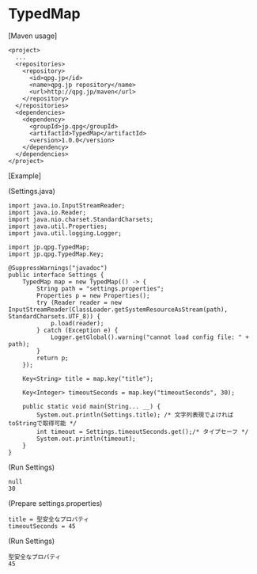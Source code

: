 # TypedMap

[Maven usage]

	<project>
	  ...
	  <repositories>
	    <repository>
	      <id>qpg.jp</id>
	      <name>qpg.jp repository</name>
	      <url>http://qpg.jp/maven</url>
	    </repository>
	  </repositories>
	  <dependencies>
	    <dependency>
	      <groupId>jp.qpg</groupId>
	      <artifactId>TypedMap</artifactId>
	      <version>1.0.0</version>
	    </dependency>
	  </dependencies>
	</project>

[Example]

(Settings.java)

	import java.io.InputStreamReader;
	import java.io.Reader;
	import java.nio.charset.StandardCharsets;
	import java.util.Properties;
	import java.util.logging.Logger;
	
	import jp.qpg.TypedMap;
	import jp.qpg.TypedMap.Key;
	
	@SuppressWarnings("javadoc")
	public interface Settings {
	    TypedMap map = new TypedMap(() -> {
	        String path = "settings.properties";
	        Properties p = new Properties();
	        try (Reader reader = new InputStreamReader(ClassLoader.getSystemResourceAsStream(path), StandardCharsets.UTF_8)) {
	            p.load(reader);
	        } catch (Exception e) {
	            Logger.getGlobal().warning("cannot load config file: " + path);
	        }
	        return p;
	    });
	
	    Key<String> title = map.key("title");
	
	    Key<Integer> timeoutSeconds = map.key("timeoutSeconds", 30);
	
	    public static void main(String... __) {
	        System.out.println(Settings.title); /* 文字列表現でよければtoStringで取得可能 */
	        int timeout = Settings.timeoutSeconds.get();/* タイプセーフ */
	        System.out.println(timeout);
	    }
	}

(Run Settings)

	null
	30

(Prepare settings.properties)

	title = 型安全なプロパティ
	timeoutSeconds = 45

(Run Settings)

	型安全なプロパティ
	45
